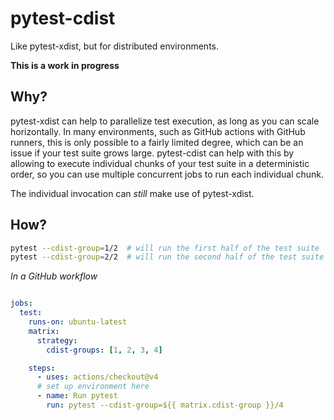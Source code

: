 # pytest-cdist

Like pytest-xdist, but for distributed environments.

**This is a work in progress**

## Why?

pytest-xdist can help to parallelize test execution, as long as you can scale 
horizontally. In many environments, such as GitHub actions with GitHub runners, this is
only possible to a fairly limited degree, which can be an issue if your test suite grows
large. pytest-cdist can help with this by allowing to execute individual chunks of your
test suite in a deterministic order, so you can use multiple concurrent jobs to run each
individual chunk. 

The individual invocation can *still* make use of pytest-xdist.


## How?

```bash
pytest --cdist-group=1/2  # will run the first half of the test suite
pytest --cdist-group=2/2  # will run the second half of the test suite
```

*In a GitHub workflow*

```yaml

jobs:
  test:
    runs-on: ubuntu-latest
    matrix:
      strategy:
        cdist-groups: [1, 2, 3, 4]

    steps:
      - uses: actions/checkout@v4
      # set up environment here
      - name: Run pytest
        run: pytest --cdist-group=${{ matrix.cdist-group }}/4
```
